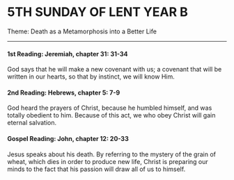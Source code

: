 # 5TH SUNDAY OF LENT YEAR B
Theme: Death as a Metamorphosis into a Better Life

---

#### 1st Reading: Jeremiah, chapter 31: 31-34

God says that he will make a new covenant with us; a covenant that will be written in our hearts, so that by instinct, we will know Him.

#### 2nd Reading: Hebrews, chapter 5: 7-9

God heard the prayers of Christ, because he humbled himself, and was totally obedient to him. Because of this act, we who obey Christ will gain eternal salvation.

#### Gospel Reading: John, chapter 12: 20-33

Jesus speaks about his death. By referring to the mystery of the grain of wheat, which dies in order to produce new life, Christ is preparing our minds to the fact that his passion will draw all of us to himself.